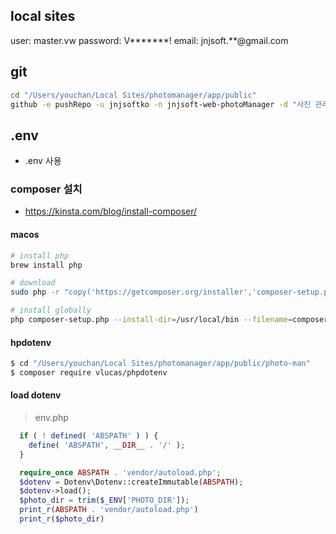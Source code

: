 ## local sites

user: master.vw
password: V*******!
email: jnjsoft.**@gmail.com

## git

```sh
cd "/Users/youchan/Local Sites/photomanager/app/public"
github -e pushRepo -u jnjsoftko -n jnjsoft-web-photoManager -d "사진 관리툴(wordpress)"
```


## .env

* .env 사용

### composer 설치

- https://kinsta.com/blog/install-composer/

#### macos

```sh
# install php 
brew install php

# download
sudo php -r "copy('https://getcomposer.org/installer','composer-setup.php');"

# install globally
php composer-setup.php --install-dir=/usr/local/bin --filename=composer
```

#### hpdotenv

```sh
$ cd "/Users/youchan/Local Sites/photomanager/app/public/photo-man"
$ composer require vlucas/phpdotenv
```

#### load dotenv

> env.php

```php
  if ( ! defined( 'ABSPATH' ) ) {
    define( 'ABSPATH', __DIR__ . '/' );
  }

  require_once ABSPATH . 'vendor/autoload.php';
  $dotenv = Dotenv\Dotenv::createImmutable(ABSPATH);
  $dotenv->load();
  $photo_dir = trim($_ENV['PHOTO_DIR']);
  print_r(ABSPATH . 'vendor/autoload.php')
  print_r($photo_dir)
```



